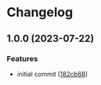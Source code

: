 # Changelog

## 1.0.0 (2023-07-22)


### Features

* initial commit ([182cb68](https://github.com/AnthonyPorthouse/parse-dice/commit/182cb688ac349db86dc354fd4c392f25ada0cdbd))

